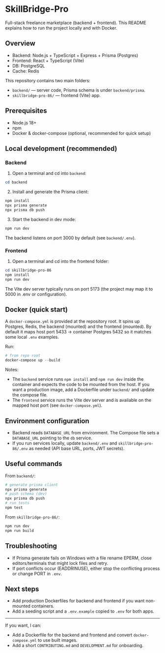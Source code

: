 # SkillBridge-Pro

Full-stack freelance marketplace (backend + frontend). This README explains how to run the project locally and with Docker.

## Overview
- Backend: Node.js + TypeScript + Express + Prisma (Postgres)
- Frontend: React + TypeScript (Vite)
- DB: PostgreSQL
- Cache: Redis

This repository contains two main folders:
- `backend/` — server code, Prisma schema is under `backend/prisma`.
- `skillbridge-pro-86/` — frontend (Vite) app.

## Prerequisites
- Node.js 18+
- npm
- Docker & docker-compose (optional, recommended for quick setup)

## Local development (recommended)
### Backend
1. Open a terminal and cd into `backend`:

```powershell
cd backend
```

2. Install and generate the Prisma client:

```powershell
npm install
npx prisma generate
npx prisma db push
```

3. Start the backend in dev mode:

```powershell
npm run dev
```

The backend listens on port 3000 by default (see `backend/.env`).

### Frontend
1. Open a terminal and cd into the frontend folder:

```powershell
cd skillbridge-pro-86
npm install
npm run dev
```

The Vite dev server typically runs on port 5173 (the project may map it to 5000 in .env or configuration).

## Docker (quick start)
A `docker-compose.yml` is provided at the repository root. It spins up Postgres, Redis, the backend (mounted) and the frontend (mounted). By default it maps host port 5433 -> container Postgres 5432 so it matches some local `.env` examples.

Run:

```powershell
# from repo root
docker-compose up --build
```

Notes:
- The `backend` service runs `npm install` and `npm run dev` inside the container and expects the code to be mounted from the host. If you want a production image, add a Dockerfile under `backend/` and update the compose file.
- The `frontend` service runs the Vite dev server and is available on the mapped host port (see `docker-compose.yml`).

## Environment configuration
- Backend reads `DATABASE_URL` from environment. The Compose file sets a `DATABASE_URL` pointing to the `db` service.
- If you run services locally, update `backend/.env` and `skillbridge-pro-86/.env` as needed (API base URL, ports, JWT secrets).

## Useful commands
From `backend/`:

```powershell
# generate prisma client
npx prisma generate
# push schema (dev)
npx prisma db push
# run tests
npm test
```

From `skillbridge-pro-86/`:

```powershell
npm run dev
npm run build
```

## Troubleshooting
- If Prisma generate fails on Windows with a file rename EPERM, close editors/terminals that might lock files and retry.
- If port conflicts occur (EADDRINUSE), either stop the conflicting process or change PORT in `.env`.

## Next steps
- Add production Dockerfiles for backend and frontend if you want non-mounted containers.
- Add a seeding script and a `.env.example` copied to `.env` for both apps.

---

If you want, I can:
- Add a Dockerfile for the backend and frontend and convert `docker-compose.yml` to use built images.
- Add a short `CONTRIBUTING.md` and `DEVELOPMENT.md` for onboarding.

